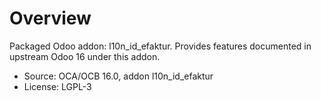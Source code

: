 # Overview

Packaged Odoo addon: l10n_id_efaktur. Provides features documented in upstream Odoo 16 under this addon.

- Source: OCA/OCB 16.0, addon l10n_id_efaktur
- License: LGPL-3
